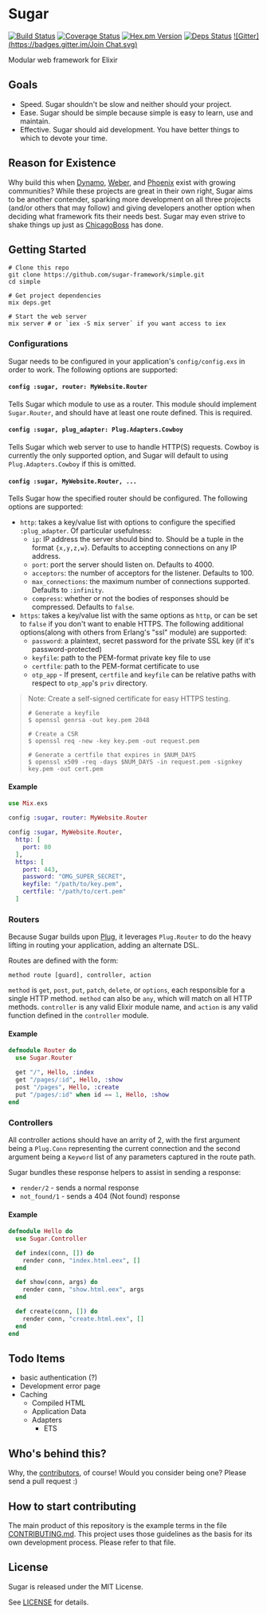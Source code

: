 # Sugar

[![Build Status](https://img.shields.io/travis/sugar-framework/sugar.svg?style=flat)](https://travis-ci.org/sugar-framework/sugar)
[![Coverage Status](https://img.shields.io/coveralls/sugar-framework/sugar.svg?style=flat)](https://coveralls.io/r/sugar-framework/sugar)
[![Hex.pm Version](http://img.shields.io/hexpm/v/sugar.svg?style=flat)](https://hex.pm/packages/sugar)
[![Deps Status](https://beta.hexfaktor.org/badge/all/github/sugar-framework/sugar.svg)](https://beta.hexfaktor.org/github/sugar-framework/sugar)
[![Gitter](https://badges.gitter.im/Join Chat.svg)](https://gitter.im/sugar-framework/sugar?utm_source=badge&utm_medium=badge&utm_campaign=pr-badge&utm_content=badge)

Modular web framework for Elixir

## Goals

- Speed. Sugar shouldn't be slow and neither should your project.
- Ease. Sugar should be simple because simple is easy to learn, use and maintain.
- Effective. Sugar should aid development. You have better things to which to devote your time.

## Reason for Existence

Why build this when [Dynamo](https://github.com/dynamo/dynamo), [Weber](http://elixir-web.github.io/weber/), and [Phoenix](https://github.com/phoenixframework/phoenix) exist with growing communities? While these projects are great in their own right, Sugar aims to be another contender, sparking more development on all three projects (and/or others that may follow) and giving developers another option when deciding what framework fits their needs best. Sugar may even strive to shake things up just as [ChicagoBoss](http://www.chicagoboss.org/) has done.

## Getting Started

```
# Clone this repo
git clone https://github.com/sugar-framework/simple.git
cd simple

# Get project dependencies
mix deps.get

# Start the web server
mix server # or `iex -S mix server` if you want access to iex
```

### Configurations

Sugar needs to be configured in your application's `config/config.exs` in order to work.  The following options are supported:

#### `config :sugar, router: MyWebsite.Router`

Tells Sugar which module to use as a router.  This module should implement `Sugar.Router`, and should have at least one route defined.  This is required.

#### `config :sugar, plug_adapter: Plug.Adapters.Cowboy`

Tells Sugar which web server to use to handle HTTP(S) requests.  Cowboy is currently the only supported option, and Sugar will default to using `Plug.Adapters.Cowboy` if this is omitted.

#### `config :sugar, MyWebsite.Router, ...`

Tells Sugar how the specified router should be configured.  The following options are supported:

- `http`: takes a key/value list with options to configure the specified `:plug_adapter`.  Of particular usefulness:
    - `ip`: IP address the server should bind to.  Should be a tuple in the format `{x,y,z,w}`.  Defaults to accepting connections on any IP address.
    - `port`: port the server should listen on.  Defaults to 4000.
    - `acceptors`: the number of acceptors for the listener.  Defaults to 100.
    - `max_connections`: the maximum number of connections supported.  Defaults to `:infinity`.
    - `compress`: whether or not the bodies of responses should be compressed.  Defaults to `false`.
- `https`: takes a key/value list with the same options as `http`, or can be set to `false` if you don't want to enable HTTPS.  The following additional options(along with others from Erlang's "ssl" module) are supported:
    - `password`: a plaintext, secret password for the private SSL key (if it's password-protected)
    - `keyfile`: path to the PEM-format private key file to use
    - `certfile`: path to the PEM-format certificate to use
    - `otp_app` - If present, `certfile` and `keyfile` can be relative paths with respect to `otp_app`'s `priv` directory.

> Note: Create a self-signed certificate for easy HTTPS testing.
>
> ```
> # Generate a keyfile
> $ openssl genrsa -out key.pem 2048
>
> # Create a CSR
> $ openssl req -new -key key.pem -out request.pem
>
> # Generate a certfile that expires in $NUM_DAYS
> $ openssl x509 -req -days $NUM_DAYS -in request.pem -signkey key.pem -out cert.pem
> ```

#### Example

```elixir
use Mix.exs

config :sugar, router: MyWebsite.Router

config :sugar, MyWebsite.Router,
  http: [
    port: 80
  ],
  https: [
    port: 443,
    password: "OMG_SUPER_SECRET",
	keyfile: "/path/to/key.pem",
	certfile: "/path/to/cert.pem"
  ]
```

### Routers

Because Sugar builds upon [Plug](https://github.com/elixir-lang/plug), it leverages `Plug.Router` to do the heavy lifting in routing your application, adding an alternate DSL.

Routes are defined with the form:

    method route [guard], controller, action

`method` is `get`, `post`, `put`, `patch`, `delete`, or `options`, each responsible for a single HTTP method. `method` can also be `any`, which will match on all HTTP methods. `controller` is any valid Elixir module name, and `action` is any valid function defined in the `controller` module.

#### Example

```elixir
defmodule Router do
  use Sugar.Router

  get "/", Hello, :index
  get "/pages/:id", Hello, :show
  post "/pages", Hello, :create
  put "/pages/:id" when id == 1, Hello, :show
end
```

### Controllers

All controller actions should have an arrity of 2, with the first argument being a `Plug.Conn` representing the current connection and the second argument being a `Keyword` list of any parameters captured in the route path.

Sugar bundles these response helpers to assist in sending a response:

- `render/2` - sends a normal response
- `not_found/1` - sends a 404 (Not found) response

#### Example

```elixir
defmodule Hello do
  use Sugar.Controller

  def index(conn, []) do
    render conn, "index.html.eex", []
  end

  def show(conn, args) do
    render conn, "show.html.eex", args
  end

  def create(conn, []) do
    render conn, "create.html.eex", []
  end
end
```

## Todo Items

- basic authentication (?)
- Development error page
- Caching
    - Compiled HTML
    - Application Data
    - Adapters
        - ETS

## Who's behind this?

Why, the [contributors](https://github.com/sugar-framework/sugar/graphs/contributors), of course! Would you consider being one? Please send a pull request :)

## How to start contributing

The main product of this repository is the example terms in the file [CONTRIBUTING.md](https://github.com/sugar-framework/sugar/blob/master/CONTRIBUTING.md). This project uses those guidelines as the basis for its own development process. Please refer to that file.

## License

Sugar is released under the MIT License.

See [LICENSE](https://github.com/sugar-framework/sugar/blob/master/LICENSE) for details.
